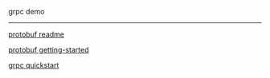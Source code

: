 


grpc demo

---


[protobuf readme](https://github.com/golang/protobuf/blob/master/README.md)

[protobuf getting-started](https://protobuf.dev/getting-started/gotutorial/)

[grpc quickstart](https://grpc.io/docs/languages/go/quickstart/)


